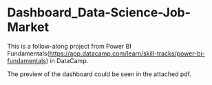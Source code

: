# Dashboard_Data-Science-Job-Market

This is a follow-along project from Power BI Fundamentals(https://app.datacamp.com/learn/skill-tracks/power-bi-fundamentals) in DataCamp.

The preview of the dashboard could be seen in the attached pdf.
